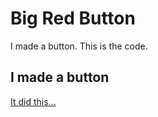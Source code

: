 # Big Red Button
I made a button. This is the code.

## I made a button
[It did this...](https://twitter.com/seanmtracey/status/783714136282849280/video/1)
